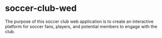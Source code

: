 # soccer-club-wed
The purpose of this soccer club web application is to create an interactive platform for soccer fans, players, and potential members to engage with the club.

